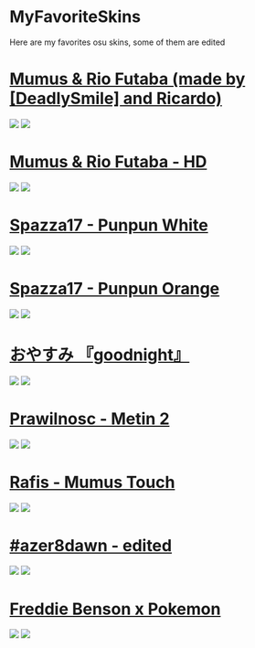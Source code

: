 # MyFavoriteSkins
Here are my favorites osu skins, some of them are edited

# [Mumus & Rio Futaba (made by [DeadlySmile] and Ricardo)](http://www.mediafire.com/file/entnpj1vgod1v3w/-_%2523_Mumus_%2526_Rio_Futaba.osk/file)
![](https://imgur.com/9LOvqWT.png)
![](https://imgur.com/xdh3Z4i.png)


# [Mumus & Rio Futaba - HD](http://www.mediafire.com/file/85zdvldcft4i8bd/-_%2523_Mumus_%2526_Rio_Futaba_-_HD.osk/file)
![](https://imgur.com/56WPuhO.png)
![](https://imgur.com/FvTwIm5.png)


# [Spazza17 - Punpun White](https://mumus.s-ul.eu/jrDhF6dp)
![](https://imgur.com/x72c6pu.png)
![](https://imgur.com/GUIp9z4.png)


# [Spazza17 - Punpun Orange](https://mumus.s-ul.eu/Y3Mwh7iV)
![](https://imgur.com/nft9h8O.png)
![](https://imgur.com/NfTnCPP.png)


# [おやすみ 『goodnight』](https://s.put.re/MAQa65Dk.osk)
![](https://i.imgur.com/1zMFAKV.png) 
![](https://i.imgur.com/qzLtRDs.png) 


# [Prawilnosc - Metin 2](http://www.mediafire.com/file/1y1gz3ejvqi9ukr/Prawilnosc_-_Metin_2.osk/file)
![](https://imgur.com/tvrdQWp.png)
![](https://imgur.com/kSFdDC7.png)


# [Rafis - Mumus Touch](https://mumus.s-ul.eu/aB6UKwSx)
![](https://i.imgur.com/6bxTqKv.png)
![](https://i.imgur.com/S15Ne2B.png)


# [#azer8dawn - edited](https://mumus.s-ul.eu/bN8Ww0j1)
![](https://i.imgur.com/GnUOOHu.png)
![](https://i.imgur.com/7fnYMfD.png)


# [Freddie Benson x Pokemon](https://s.put.re/wFr16d2J.osk)
![](https://i.imgur.com/1B9JKUZ.png) 
![](https://i.imgur.com/dyVebmU.png) 
